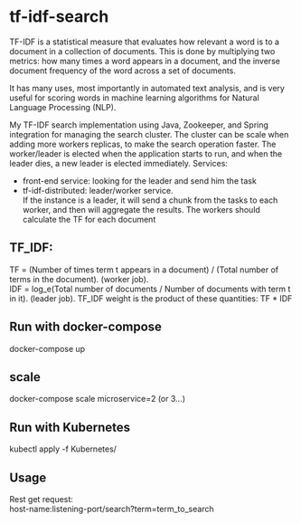 # tf-idf-search
TF-IDF is a statistical measure that evaluates how relevant a word is to a document in a collection of documents. This is done by multiplying two metrics: how many times a word appears in a document, and the inverse document frequency of the word across a set of documents.  

It has many uses, most importantly in automated text analysis, and is very useful for scoring words in machine learning algorithms for Natural Language Processing (NLP).  

My TF-IDF search implementation using Java, Zookeeper, and Spring integration for managing the search cluster. The cluster can be scale when adding more workers replicas, to make the search operation faster.  The worker/leader is elected when the application starts to run, and when the leader dies, a new leader is elected immediately. 
Services:  
* front-end service: looking for the leader and send him the task
* tf-idf-distributed: leader/worker service.   
If the instance is a leader, it will send a chunk from the tasks to each worker, and then will aggregate the results. 
The workers should calculate the TF for each document

## TF_IDF:
TF = (Number of times term t appears in a document) / (Total number of terms in the document). (worker job).  
IDF = log_e(Total number of documents / Number of documents with term t in it). (leader job). 
TF_IDF weight is the product of these quantities: TF * IDF 


## Run with docker-compose
docker-compose up 
## scale
docker-compose scale microservice=2 (or 3...)

## Run with Kubernetes 
kubectl apply -f Kubernetes/  

## Usage 
Rest get request:  
host-name:listening-port/search?term=term_to_search

